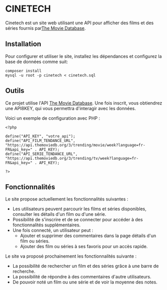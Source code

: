 # CINETECH
Cinetech est un site web utilisant une API pour afficher des films et des séries fournis par[The Movie Database](https://www.themoviedb.org/signup).

## Installation
Pour configurer et utiliser le site, installez les dépendances et configurez la base de données comme suit:
```
composer install
mysql -u root -p cinetech < cinetech.sql
```

## Outils
Ce projet utilise l'API [The Movie Database](https://www.themoviedb.org/signup). Une fois inscrit, vous obtiendrez une API8KEY, qui vous permettra d'interagir avec les données.

Voici un exemple de configuration avec PHP :
```
<?php

define("API_KEY", "votre_api");
define("API_FILM_TENDANCE_URL", "https://api.themoviedb.org/3/trending/movie/week?language=fr-FR&api_key=" . API_KEY);
define("API_SERIE_TENDANCE_URL", "https://api.themoviedb.org/3/trending/tv/week?language=fr-FR&api_key=" . API_KEY);

?>
```

## Fonctionnalités
Le site propose actuellement les fonctionnalités suivantes : 
* Les utilisateurs peuvent parcourir les films et séries disponibles, consulter les détails d'un film ou d'une série.
* Possibilité de s'inscrire et de se connecter pour accéder à des fonctionnalités supplémentaires.
* Une fois connecté, un utilisateur peut :
    * Ajouter et supprimer des commentaires dans la page détails d'un film ou séries.
    * Ajouter des film ou séries à ses favoris pour un accès rapide.

Le site va proposé prochainement les fonctionnalités suivante :
* La possibilité de rechercher un film et des séries grâce à une barre de recherche.
* La possibilité de répondre à des commentaires d'autre utilisateurs.
* De pouvoir noté un film ou une série et de voir la moyenne des notes.